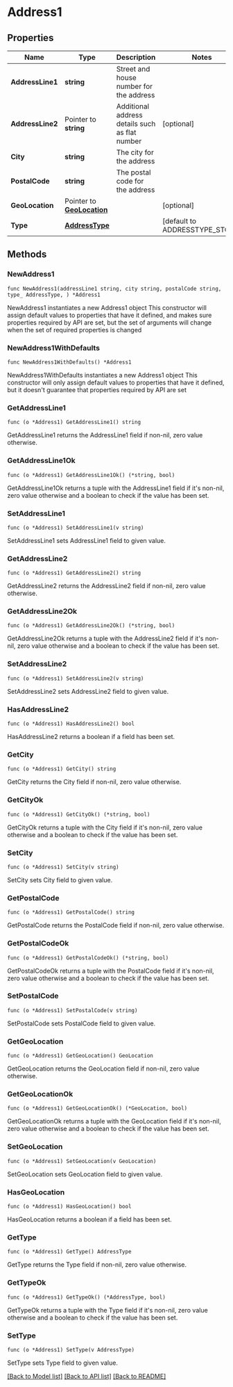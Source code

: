 # Address1

## Properties

Name | Type | Description | Notes
------------ | ------------- | ------------- | -------------
**AddressLine1** | **string** | Street and house number for the address | 
**AddressLine2** | Pointer to **string** | Additional address details such as flat number | [optional] 
**City** | **string** | The city for the address | 
**PostalCode** | **string** | The postal code for the address | 
**GeoLocation** | Pointer to [**GeoLocation**](GeoLocation.md) |  | [optional] 
**Type** | [**AddressType**](AddressType.md) |  | [default to ADDRESSTYPE_STORE]

## Methods

### NewAddress1

`func NewAddress1(addressLine1 string, city string, postalCode string, type_ AddressType, ) *Address1`

NewAddress1 instantiates a new Address1 object
This constructor will assign default values to properties that have it defined,
and makes sure properties required by API are set, but the set of arguments
will change when the set of required properties is changed

### NewAddress1WithDefaults

`func NewAddress1WithDefaults() *Address1`

NewAddress1WithDefaults instantiates a new Address1 object
This constructor will only assign default values to properties that have it defined,
but it doesn't guarantee that properties required by API are set

### GetAddressLine1

`func (o *Address1) GetAddressLine1() string`

GetAddressLine1 returns the AddressLine1 field if non-nil, zero value otherwise.

### GetAddressLine1Ok

`func (o *Address1) GetAddressLine1Ok() (*string, bool)`

GetAddressLine1Ok returns a tuple with the AddressLine1 field if it's non-nil, zero value otherwise
and a boolean to check if the value has been set.

### SetAddressLine1

`func (o *Address1) SetAddressLine1(v string)`

SetAddressLine1 sets AddressLine1 field to given value.


### GetAddressLine2

`func (o *Address1) GetAddressLine2() string`

GetAddressLine2 returns the AddressLine2 field if non-nil, zero value otherwise.

### GetAddressLine2Ok

`func (o *Address1) GetAddressLine2Ok() (*string, bool)`

GetAddressLine2Ok returns a tuple with the AddressLine2 field if it's non-nil, zero value otherwise
and a boolean to check if the value has been set.

### SetAddressLine2

`func (o *Address1) SetAddressLine2(v string)`

SetAddressLine2 sets AddressLine2 field to given value.

### HasAddressLine2

`func (o *Address1) HasAddressLine2() bool`

HasAddressLine2 returns a boolean if a field has been set.

### GetCity

`func (o *Address1) GetCity() string`

GetCity returns the City field if non-nil, zero value otherwise.

### GetCityOk

`func (o *Address1) GetCityOk() (*string, bool)`

GetCityOk returns a tuple with the City field if it's non-nil, zero value otherwise
and a boolean to check if the value has been set.

### SetCity

`func (o *Address1) SetCity(v string)`

SetCity sets City field to given value.


### GetPostalCode

`func (o *Address1) GetPostalCode() string`

GetPostalCode returns the PostalCode field if non-nil, zero value otherwise.

### GetPostalCodeOk

`func (o *Address1) GetPostalCodeOk() (*string, bool)`

GetPostalCodeOk returns a tuple with the PostalCode field if it's non-nil, zero value otherwise
and a boolean to check if the value has been set.

### SetPostalCode

`func (o *Address1) SetPostalCode(v string)`

SetPostalCode sets PostalCode field to given value.


### GetGeoLocation

`func (o *Address1) GetGeoLocation() GeoLocation`

GetGeoLocation returns the GeoLocation field if non-nil, zero value otherwise.

### GetGeoLocationOk

`func (o *Address1) GetGeoLocationOk() (*GeoLocation, bool)`

GetGeoLocationOk returns a tuple with the GeoLocation field if it's non-nil, zero value otherwise
and a boolean to check if the value has been set.

### SetGeoLocation

`func (o *Address1) SetGeoLocation(v GeoLocation)`

SetGeoLocation sets GeoLocation field to given value.

### HasGeoLocation

`func (o *Address1) HasGeoLocation() bool`

HasGeoLocation returns a boolean if a field has been set.

### GetType

`func (o *Address1) GetType() AddressType`

GetType returns the Type field if non-nil, zero value otherwise.

### GetTypeOk

`func (o *Address1) GetTypeOk() (*AddressType, bool)`

GetTypeOk returns a tuple with the Type field if it's non-nil, zero value otherwise
and a boolean to check if the value has been set.

### SetType

`func (o *Address1) SetType(v AddressType)`

SetType sets Type field to given value.



[[Back to Model list]](../README.md#documentation-for-models) [[Back to API list]](../README.md#documentation-for-api-endpoints) [[Back to README]](../README.md)


